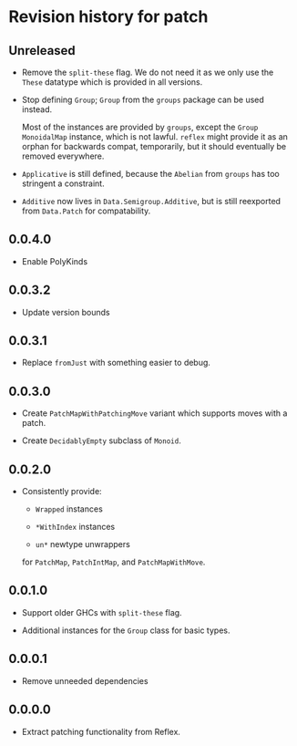 # Revision history for patch

## Unreleased

* Remove the `split-these` flag.
  We do not need it as we only use the `These` datatype which is provided in all versions.

* Stop defining `Group`; `Group` from the `groups` package can be used instead.

  Most of the instances are provided by `groups`, except the `Group
  MonoidalMap` instance, which is not lawful.  `reflex` might provide it as an
  orphan for backwards compat, temporarily, but it should eventually be removed
  everywhere.

* `Applicative` is still defined, because the `Abelian` from `groups` has too
  stringent a constraint.

* `Additive` now lives in `Data.Semigroup.Additive`, but is still reexported
  from `Data.Patch` for compatability.

## 0.0.4.0

* Enable PolyKinds

## 0.0.3.2

* Update version bounds

## 0.0.3.1

* Replace `fromJust` with something easier to debug.

## 0.0.3.0

* Create `PatchMapWithPatchingMove` variant which supports moves with a patch.

* Create `DecidablyEmpty` subclass of `Monoid`.

## 0.0.2.0

* Consistently provide:

   - `Wrapped` instances

   - `*WithIndex` instances

   - `un*` newtype unwrappers

  for `PatchMap`, `PatchIntMap`, and `PatchMapWithMove`.

## 0.0.1.0

* Support older GHCs with `split-these` flag.

* Additional instances for the `Group` class for basic types.

## 0.0.0.1

* Remove unneeded dependencies

## 0.0.0.0

* Extract patching functionality from Reflex.

